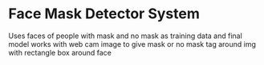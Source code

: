 # Face Mask Detector System

Uses faces of people with mask and no mask as training data and final model works with web cam image to give mask or no mask tag around img with rectangle box around face
